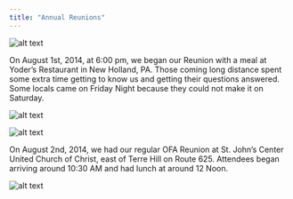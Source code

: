 ```yaml
---
title: "Annual Reunions"
---
```


![alt text](/reunions/2014/OFA-Reunion-2014-1.jpg "OFA Reunion 2014 - 1")

On August 1st, 2014, at 6:00 pm, we began our Reunion with a meal at Yoder’s
Restaurant in New Holland, PA. Those coming long distance spent some extra time
getting to know us and getting their questions answered. Some locals came on
Friday Night because they could not make it on Saturday.

![alt text](/reunions/2014/OFA-Reunion-2014-2.jpg "OFA Reunion 2014 - 2")

![alt text](/reunions/2014/OFA-Reunion-2014-3.jpg "OFA Reunion 2014 - 3")

On August 2nd, 2014, we had our regular OFA Reunion at St. John’s Center United
Church of Christ, east of Terre Hill on Route 625. Attendees began arriving
around 10:30 AM and had lunch at around 12 Noon.

![alt text](/reunions/2014/OFA-Reunion-2014-4.jpg "OFA Reunion 2014 - 4")
